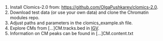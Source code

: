 1. Install Clomics-2.0 from: https://github.com/OlgaPushkarev/clomics-2.0.
2. Download test data (or use your own data) and clone the Chromatin modules repo.
3. Adjust paths and parameters in the clomics_example.sh file.
4. Explore CMs from [...]CM.tracks.bed in [IGV](https://igv.org).
5. Information on CM peaks can be found in [...]CM.content.txt
